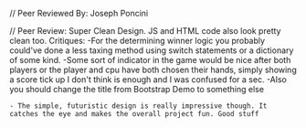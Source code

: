 // Peer Reviewed By: Joseph Poncini

// Peer Review: Super Clean Design. JS and HTML code also look pretty clean too.
    Critiques:
    -For the determining winner logic you probably could've done a less taxing method using switch statements or a dictionary of some kind. 
    -Some sort of indicator in the game would be nice after both players or the player and cpu have both chosen their hands, simply showing a score tick up I don't think is enough and I was confused for a sec.
    -Also you should change the title from Bootstrap Demo to something else
    
    - The simple, futuristic design is really impressive though. It catches the eye and makes the overall project fun. Good stuff
    
